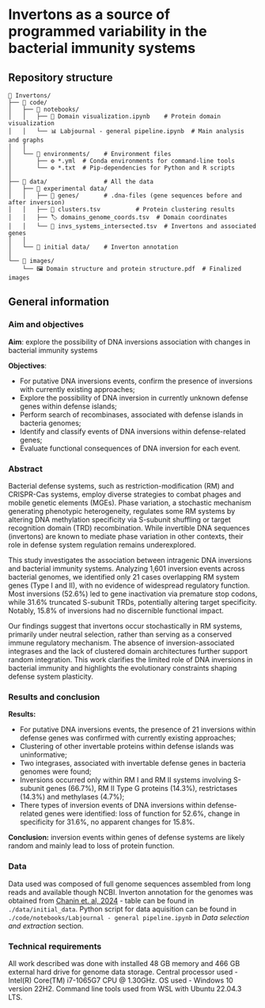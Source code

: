 # Invertons as a source of programmed variability in the bacterial immunity systems

## Repository structure
```
📂 Invertons/
├── 📂 code/
│   ├── 📂 notebooks/
│   │   ├── 🔬 Domain visualization.ipynb    # Protein domain visualization
│   │   └── 📊 Labjournal - general pipeline.ipynb  # Main analysis and graphs
│   │
│   └── 📂 environments/    # Environment files
│       ├── ⚙️ *.yml  # Conda environments for command-line tools
│       └── ⚙️ *.txt  # Pip-dependencies for Python and R scripts
│
├── 📂 data/                # All the data
│   ├── 📂 experimental data/
│   │   ├── 🧬 genes/       # .dna-files (gene sequences before and after inversion)
│   │   ├── 🧩 clusters.tsv          # Protein clustering results
│   │   ├── 🏷️ domains_genome_coords.tsv  # Domain coordinates
│   │   └── 🔀 invs_systems_intersected.tsv  # Invertons and associated genes
│   │
│   └── 📂 initial data/    # Inverton annotation
│
└── 📂 images/
    └── 🖼️ Domain structure and protein structure.pdf  # Finalized images
```

## General information

### Aim and objectives

**Aim**: explore the possibility of DNA inversions association with changes in bacterial immunity systems

**Objectives**: 
 - For putative DNA inversions events, confirm the presence of inversions with currently existing approaches;
 - Explore the possibility of DNA inversion in currently unknown defense genes within defense islands;
 - Perform search of recombinases, associated with defense islands in bacteria genomes;
 - Identify and classify events of DNA inversions within defense-related genes;
 - Evaluate functional consequences of DNA inversion for each event.

### Abstract
Bacterial defense systems, such as restriction-modification (RM) and CRISPR-Cas systems, employ diverse strategies to combat phages and mobile genetic elements (MGEs). Phase variation, a stochastic mechanism generating phenotypic heterogeneity, regulates some RM systems by altering DNA methylation specificity via S-subunit shuffling or target recognition domain (TRD) recombination. While invertible DNA sequences (invertons) are known to mediate phase variation in other contexts, their role in defense system regulation remains underexplored.

This study investigates the association between intragenic DNA inversions and bacterial immunity systems. Analyzing 1,601 inversion events across bacterial genomes, we identified only 21 cases overlapping RM system genes (Type I and II), with no evidence of widespread regulatory function. Most inversions (52.6%) led to gene inactivation via premature stop codons, while 31.6% truncated S-subunit TRDs, potentially altering target specificity. Notably, 15.8% of inversions had no discernible functional impact.

Our findings suggest that invertons occur stochastically in RM systems, primarily under neutral selection, rather than serving as a conserved immune regulatory mechanism. The absence of inversion-associated integrases and the lack of clustered domain architectures further support random integration. This work clarifies the limited role of DNA inversions in bacterial immunity and highlights the evolutionary constraints shaping defense system plasticity.

### Results and conclusion

**Results:**
- For putative DNA inversions events, the presence of 21 inversions within defense genes was confirmed with currently existing approaches;
- Clustering of other invertable proteins within defense islands was uninformative;
- Two integrases, associated with invertable defense genes in bacteria genomes were found;
- Inversions occurred only within RM I and RM II systems involving S-subunit genes (66.7%), RM II Type G proteins (14.3%), restrictases (14.3%) and methylases (4.7%);
- There types of inversion events of DNA inversions within defense-related genes were identified: loss of function for 52.6%, change in specificity for 31.6%, no apparent changes for 15.8%. 

**Conclusion:** inversion events within genes of defense systems are likely random and mainly lead to loss of protein function.  

### Data
Data used was composed of full genome sequences assembled from long reads and available though NCBI. Inverton annotation for the genomes was obtained from [Chanin et. al, 2024](https://doi.org/10.1038/s41586-024-07970-4) - table can be found in ```./data/initial_data```. Python script for data aquisition can be found in ```./code/notebooks/Labjournal - general pipeline.ipynb``` in *Data selection and extraction* section.
    
### Technical requirements
All work described was done with installed 48 GB memory and 466 GB external hard drive for genome data storage. Central processor used - Intel(R) Core(TM) i7-1065G7 CPU @ 1.30GHz. OS used - Windows 10 version 22H2. Command line tools used from WSL with Ubuntu 22.04.3 LTS.
